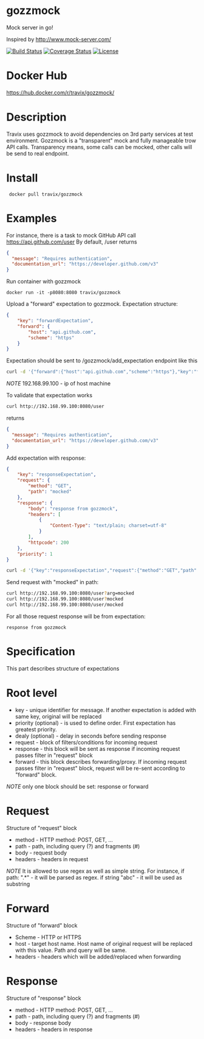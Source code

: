 # gozzmock
Mock server in go!

Inspired by http://www.mock-server.com/

[![Build Status](https://travis-ci.org/Travix-International/gozzmock.svg?branch=master)](https://travis-ci.org/Travix-International/gozzmock) [![Coverage Status](https://coveralls.io/repos/github/Travix-International/gozzmock/badge.svg?branch=master)](https://coveralls.io/github/Travix-International/gozzmock?branch=master) [![License](https://img.shields.io/github/license/Travix-International/gozzmock.svg)](https://github.com/Travix-International/gozzmock/blob/master/LICENSE)

# Docker Hub
https://hub.docker.com/r/travix/gozzmock/

# Description
Travix uses gozzmock to avoid dependencies on 3rd party services at test environment.
Gozzmock is a "transparent" mock and fully manageable trow API calls. Transparency means, some calls can be mocked, other calls will be send to real endpoint. 

# Install
```
 docker pull travix/gozzmock
```

# Examples
For instance, there is a task to mock GitHub API call https://api.github.com/user
By default, /user returns
```json
{
  "message": "Requires authentication",
  "documentation_url": "https://developer.github.com/v3"
}
```
Run container with gozzmock
```
docker run -it -p8080:8080 travix/gozzmock
```

Upload a "forward" expectation to gozzmock. Expectation structure:
```json
{
    "key": "forwardExpectation",
    "forward": {
        "host": "api.github.com",
        "scheme": "https"
    }
}
```
Expectation should be sent to /gozzmock/add_expectation endpoint like this
```bash
curl -d '{"forward":{"host":"api.github.com","scheme":"https"},"key":"forwardExpectation"}' -X POST http://192.168.99.100:8080/gozzmock/add_expectation
```
*NOTE* 192.168.99.100 - ip of host machine

To validate that expectation works
```bash
curl http://192.168.99.100:8080/user
```
returns
```json
{
  "message": "Requires authentication",
  "documentation_url": "https://developer.github.com/v3"
}
```


Add expectation with response:
```json
{
    "key": "responseExpectation",
    "request": {
        "method": "GET",
        "path": "mocked"
    },
    "response": {
        "body": "response from gozzmock",
        "headers": [
            {
                "Content-Type": "text/plain; charset=utf-8"
            }
        ],
        "httpcode": 200
    },
    "priority": 1
}
```

```bash
curl -d '{"key":"responseExpectation","request":{"method":"GET","path":"mocked"},"response":{"body":"response from gozzmock","headers":[{"Content-Type":"text/plain; charset=utf-8"}],"httpcode":200},"priority":1}'-X POST http://192.168.99.100:8080/gozzmock/add_expectation
```

Send request with "mocked" in path:
```bash
curl http://192.168.99.100:8080/user?arg=mocked
curl http://192.168.99.100:8080/user?mocked
curl http://192.168.99.100:8080/user/mocked
```

For all those request response will be from expectation:
```
response from gozzmock
```


# Specification
This part describes structure of expectations

# Root level 
* key - unique identifier for message. If another expectation is added with same key, original will be replaced
* priority (optional) - is used to define order. First expectation has greatest priority.
* dealy (optional) - delay in seconds before sending response
* request - block of filters/conditions for incoming request
* response - this block will be sent as response if incoming request passes filter in "request" block
* forward - this block describes forwarding/proxy. If incoming request passes filter in "request" block, request will be re-sent according to "forward" block.

*NOTE* only one block should be set: response or forward

# Request
Structure of "request" block
* method - HTTP method: POST, GET, ...
* path - path, including query (?) and fragments (#) 
* body - request body
* headers - headers in request

*NOTE* It is allowed to use regex as well as simple string.
For instance, if path: ".*" - it will be parsed as regex. if string "abc" - it will be used as substring

# Forward
Structure of "forward" block
* Scheme - HTTP or HTTPS
* host - target host name. Host name of original request will be replaced with this value. Path and query will be same.
* headers - headers which will be added/replaced when forwarding

# Response
Structure of "response" block
* method - HTTP method: POST, GET, ...
* path - path, including query (?) and fragments (#) 
* body - response body
* headers - headers in response
